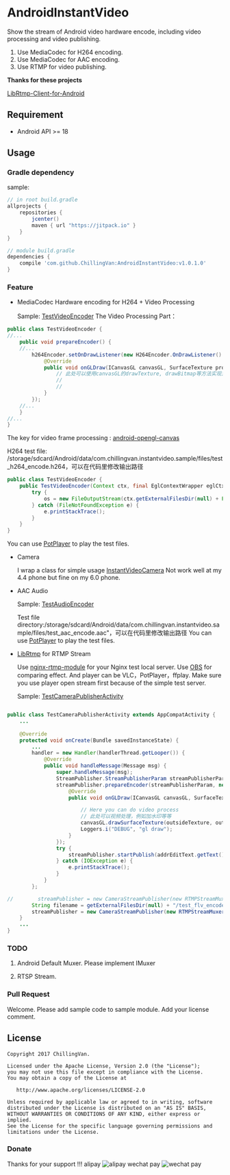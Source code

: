 # AndroidInstantVideo
Show the stream of Android video hardware encode, including video processing and video publishing.

1. Use MediaCodec for H264 encoding.
2. Use MediaCodec for AAC encoding.
3. Use RTMP for video publishing.


**Thanks for these projects**

[LibRtmp-Client-for-Android](https://github.com/ant-media/LibRtmp-Client-for-Android)


## Requirement
* Android API >= 18 

## Usage 

### Gradle dependency
sample:
```groovy
// in root build.gradle
allprojects {
    repositories {
        jcenter()
        maven { url "https://jitpack.io" }
    }
}

// module build.gradle
dependencies {
    compile 'com.github.ChillingVan:AndroidInstantVideo:v1.0.1.0'
}
```


### Feature

* MediaCodec Hardware encoding for H264 + Video Processing
  
  Sample: [TestVideoEncoder](https://github.com/ChillingVan/AndroidInstantVideo/blob/master/app/src/main/java/com/chillingvan/instantvideo/sample/test/video/TestVideoEncoder.java)
  The Video Processing Part：
```java
public class TestVideoEncoder {
//...
    public void prepareEncoder() {
    //...
        h264Encoder.setOnDrawListener(new H264Encoder.OnDrawListener() {
            @Override
            public void onGLDraw(ICanvasGL canvasGL, SurfaceTexture producedSurfaceTexture, RawTexture rawTexture, @Nullable SurfaceTexture outsideSurfaceTexture, @Nullable BasicTexture outsideTexture) {
                // 此处可以使用canvasGL的drawTexture, drawBitmap等方法实现对视频帧的处理.
                // 
                // 
            }
        });
    //...
    }
//...
}
```
  The key for video frame processing : [android-opengl-canvas](https://github.com/ChillingVan/android-openGL-canvas)

  H264 test file: /storage/sdcard/Android/data/com.chillingvan.instantvideo.sample/files/test_h264_encode.h264，可以在代码里修改输出路径
```java
public class TestVideoEncoder {
    public TestVideoEncoder(Context ctx, final EglContextWrapper eglCtx) {
        try {
            os = new FileOutputStream(ctx.getExternalFilesDir(null) + File.separator + "test_h264_encode.h264");
        } catch (FileNotFoundException e) {
            e.printStackTrace();
        }
    }
}
```

You can use [PotPlayer](http://potplayer.daum.net/?lang=zh_CN) to play the test files.


* Camera

  I wrap a class for simple usage [InstantVideoCamera](https://github.com/ChillingVan/AndroidInstantVideo/blob/master/applibs/src/main/java/com/chillingvan/lib/camera/InstantVideoCamera.java)
  Not work well at my 4.4 phone but fine on my 6.0 phone.



* AAC Audio

  Sample: [TestAudioEncoder](https://github.com/ChillingVan/AndroidInstantVideo/blob/master/app/src/main/java/com/chillingvan/instantvideo/sample/test/audio/TestAudioEncoder.java)
  

  Test file directory:/storage/sdcard/Android/data/com.chillingvan.instantvideo.sample/files/test_aac_encode.aac"，可以在代码里修改输出路径
  You can use [PotPlayer](http://potplayer.daum.net/?lang=zh_CN) to play the test files.


* [LibRtmp](https://github.com/ant-media/LibRtmp-Client-for-Android) for RTMP Stream

  Use [nginx-rtmp-module](https://github.com/arut/nginx-rtmp-module) for your Nginx test local server.
  Use [OBS](https://obsproject.com/) for comparing effect. And player can be VLC，PotPlayer，ffplay. Make sure you use player open stream first because of the simple test server.
  
  Sample: [TestCameraPublisherActivity](https://github.com/ChillingVan/AndroidInstantVideo/blob/master/app/src/main/java/com/chillingvan/instantvideo/sample/test/publisher/TestCameraPublisherActivity.java)
```java

public class TestCameraPublisherActivity extends AppCompatActivity {
    ...
    
    @Override
    protected void onCreate(Bundle savedInstanceState) {
        ...
        handler = new Handler(handlerThread.getLooper()) {
            @Override
            public void handleMessage(Message msg) {
                super.handleMessage(msg);
                StreamPublisher.StreamPublisherParam streamPublisherParam = new StreamPublisher.StreamPublisherParam();
                streamPublisher.prepareEncoder(streamPublisherParam, new H264Encoder.OnDrawListener() {
                    @Override
                    public void onGLDraw(ICanvasGL canvasGL, SurfaceTexture surfaceTexture, RawTexture rawTexture, @Nullable SurfaceTexture outsideSurfaceTexture, @Nullable BasicTexture outsideTexture) {

                        // Here you can do video process
                        // 此处可以视频处理，例如加水印等等
                        canvasGL.drawSurfaceTexture(outsideTexture, outsideSurfaceTexture, 0, 0, outsideTexture.getWidth(), outsideTexture.getHeight());
                        Loggers.i("DEBUG", "gl draw");
                    }
                });
                try {
                    streamPublisher.startPublish(addrEditText.getText().toString(), streamPublisherParam.width, streamPublisherParam.height);
                } catch (IOException e) {
                    e.printStackTrace();
                }
            }
        };

//        streamPublisher = new CameraStreamPublisher(new RTMPStreamMuxer(), cameraPreviewTextureView, instantVideoCamera);
        String filename = getExternalFilesDir(null) + "/test_flv_encode.flv";
        streamPublisher = new CameraStreamPublisher(new RTMPStreamMuxer(filename), cameraPreviewTextureView, instantVideoCamera);
    }
    ...
}
```

### TODO

1. Android Default Muxer. Please implement IMuxer

2. RTSP Stream.

###  Pull Request

Welcome.
Please add sample code to sample module. Add your license comment.



## License
    Copyright 2017 ChillingVan.

    Licensed under the Apache License, Version 2.0 (the "License");
    you may not use this file except in compliance with the License.
    You may obtain a copy of the License at

       http://www.apache.org/licenses/LICENSE-2.0

    Unless required by applicable law or agreed to in writing, software
    distributed under the License is distributed on an "AS IS" BASIS,
    WITHOUT WARRANTIES OR CONDITIONS OF ANY KIND, either express or implied.
    See the License for the specific language governing permissions and
    limitations under the License.
    
    
### Donate
Thanks for your support !!!
alipay
![alipay](http://upload-images.jianshu.io/upload_images/3587192-1cc20071ce4a042a.jpg?imageMogr2/auto-orient/strip%7CimageView2/2/w/1240)
wechat pay
![wechat pay](http://upload-images.jianshu.io/upload_images/3587192-3289f8237d98b2c4.png?imageMogr2/auto-orient/strip%7CimageView2/2/w/1240)
